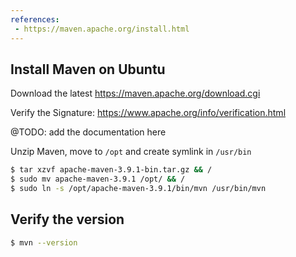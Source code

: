```yaml
---
references:
 - https://maven.apache.org/install.html
---
```


## Install Maven on Ubuntu

Download the latest https://maven.apache.org/download.cgi

Verify the Signature: https://www.apache.org/info/verification.html

@TODO: add the documentation here

Unzip Maven, move to `/opt` and create symlink in `/usr/bin` 

```bash
$ tar xzvf apache-maven-3.9.1-bin.tar.gz && /
$ sudo mv apache-maven-3.9.1 /opt/ && /
$ sudo ln -s /opt/apache-maven-3.9.1/bin/mvn /usr/bin/mvn
```

## Verify the version

```bash
$ mvn --version
```

